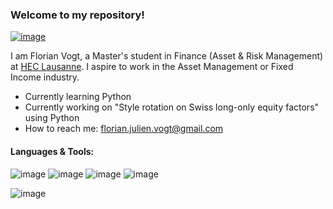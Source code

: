 ### Welcome to my repository!

[![image](https://img.shields.io/badge/LinkedIn-0077B5?style=for-the-badge&logo=linkedin&logoColor=white)](https://www.linkedin.com/in/florian-vogt-5866851bb/)

I am Florian Vogt, a Master's student in Finance (Asset & Risk Management) at [HEC Lausanne](https://www.unil.ch/hec/en/home.html). I aspire to work in the Asset Management or Fixed Income industry.

* Currently learning Python
* Currently working on "Style rotation on Swiss long-only equity factors" using Python
* How to reach me: florian.julien.vogt@gmail.com

#### Languages & Tools:
![image](https://img.shields.io/badge/Python-3776AB?style=for-the-badge&logo=python&logoColor=white) ![image](https://img.shields.io/badge/Plotly-239120?style=for-the-badge&logo=plotly&logoColor=white) ![image](https://img.shields.io/badge/Numpy-777BB4?style=for-the-badge&logo=numpy&logoColor=white) ![image](https://img.shields.io/badge/Pandas-2C2D72?style=for-the-badge&logo=pandas&logoColor=white)

![image](https://img.shields.io/badge/LaTeX-47A141?style=for-the-badge&logo=LaTeX&logoColor=white)
